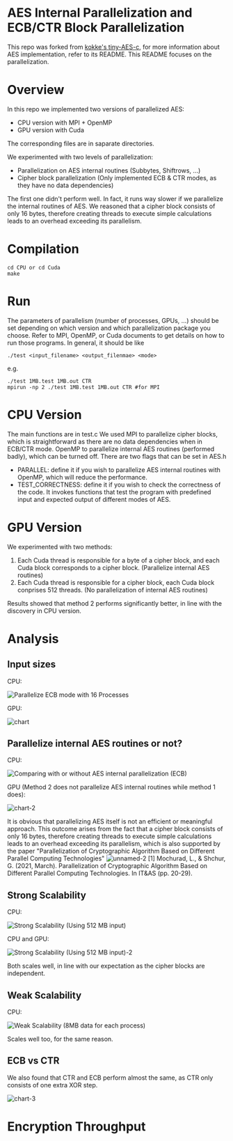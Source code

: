 # AES Internal Parallelization and ECB/CTR Block Parallelization
This repo was forked from [kokke's tiny-AES-c](https://github.com/kokke/tiny-AES-c), for more information about AES implementation, refer to its README. This README focuses on the parallelization.

# Overview
In this repo we implemented two versions of parallelized AES:
- CPU version with MPI + OpenMP
- GPU version with Cuda

The corresponding files are in saparate directories. 

We experimented with two levels of parallelization: 
- Parallelization on AES internal routines (Subbytes, Shiftrows, ...)
- Cipher block parallelization (Only implemented ECB & CTR modes, as they have no data dependencies)

The first one didn't perform well. In fact, it runs way slower if we parallelize the internal routines of AES. We reasoned that a cipher block consists of only 16 bytes, therefore creating threads to execute simple calculations leads to an overhead exceeding its parallelism.

# Compilation

    cd CPU or cd Cuda
    make
# Run
The parameters of parallelism (number of processes, GPUs, ...) should be set depending on which version and which parallelization package you choose. Refer to MPI, OpenMP, or Cuda documents to get details on how to run those programs. In general, it should be like

    ./test <input_filename> <output_filenmae> <mode>
e.g. 

    ./test 1MB.test 1MB.out CTR
    mpirun -np 2 ./test 1MB.test 1MB.out CTR #for MPI

# CPU Version
The main functions are in test.c
We used MPI to parallelize cipher blocks, which is straightforward as there are no data dependencies when in ECB/CTR mode. OpenMP to parallelize internal AES routines (performed badly), which can be turned off.
There are two flags that can be set in AES.h
- PARALLEL: define it if you wish to parallelize AES internal routines with OpenMP, which will reduce the performance.
- TEST_CORRECTNESS: define it if you wish to check the correctness of the code. It invokes functions that test the program with predefined input and expected output of different modes of AES.
# GPU Version
We experimented with two methods:
1. Each Cuda thread is responsible for a byte of a cipher block, and each Cuda block corresponds to a cipher block. (Parallelize internal AES routines)
2. Each Cuda thread is responsible for a cipher block, each Cuda block conprises 512 threads. (No parallelization of internal AES routines)

Results showed that method 2 performs significantly better, in line with the discovery in CPU version.

# Analysis
## Input sizes
CPU: 

![Parallelize ECB mode with 16 Processes](https://github.com/ssuyung/tiny-AES-c/assets/39045469/0b6b4073-058c-443e-84fb-081b1ac6aee7)

GPU: 

![chart](https://github.com/ssuyung/tiny-AES-c/assets/39045469/2be6bf0a-2410-41de-8fca-12c7c6975737)

## Parallelize internal AES routines or not?
CPU:

![Comparing with or without AES internal parallelization (ECB)](https://github.com/ssuyung/tiny-AES-c/assets/39045469/a1fad71f-85aa-4412-856e-5b0055faefbb)

GPU (Method 2 does not parallelize AES internal routines while method 1 does): 

![chart-2](https://github.com/ssuyung/tiny-AES-c/assets/39045469/3416ccd0-90b0-4dfa-b362-52c19d095b02)

It is obvious that parallelizing AES itself is not an efficient or meaningful approach. This outcome arises from the fact that a cipher block consists of only 16 bytes, therefore creating threads to execute simple calculations leads to an overhead exceeding its parallelism, which is also supported by the paper "Parallelization of Cryptographic Algorithm Based on Different Parallel Computing Technologies"
![unnamed-2](https://github.com/ssuyung/tiny-AES-c/assets/39045469/1a622516-ca54-4c75-8ac0-c7dec0b9e2b5)
[1] Mochurad, L., & Shchur, G. (2021, March). Parallelization of Cryptographic Algorithm Based on Different Parallel Computing Technologies. In IT&AS (pp. 20-29).


## Strong Scalability
CPU:

![Strong Scalability (Using 512 MB input)](https://github.com/ssuyung/tiny-AES-c/assets/39045469/4dc4298e-d4f5-4c24-9a10-511f5e6bb7ce)

CPU and GPU:

![Strong Scalability (Using 512 MB input)-2](https://github.com/ssuyung/tiny-AES-c/assets/39045469/5a8ae43a-8e32-423f-9a35-6d4017222788)

Both scales well, in line with our expectation as the cipher blocks are independent.

## Weak Scalability 
CPU: 

![Weak Scalability (8MB data for each process)](https://github.com/ssuyung/tiny-AES-c/assets/39045469/14d42d27-5509-4ce9-bb11-67fe87d17c80)

Scales well too, for the same reason.
## ECB vs CTR
We also found that CTR and ECB perform almost the same, as CTR only consists of one extra XOR step.

![chart-3](https://github.com/ssuyung/tiny-AES-c/assets/39045469/cf717bee-3b2b-4538-a65a-f90dca196a05)

# Encryption Throughput
